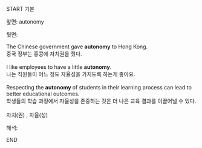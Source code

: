 START
기본

앞면:
autonomy


뒷면:
<div>The Chinese government gave <strong>autonomy</strong> to Hong Kong. </div><div>중국 정부는 홍콩에 자치권을 줬다.</div><div><br></div><div><div>I like employees to have a little <strong>autonomy</strong>. </div><div><div>나는 직원들이 어느 정도 자율성을 가지도록 하는게 좋아요.</div></div></div><div><br></div><div>Respecting the <b>autonomy </b>of students in their learning process can lead to better educational outcomes.<br></div><div>학생들의 학습 과정에서 자율성을 존중하는 것은 더 나은 교육 결과를 이끌어낼 수 있다.<br></div><div><br></div><div>자치(권) , 자율(성)</div>


해석:

END
